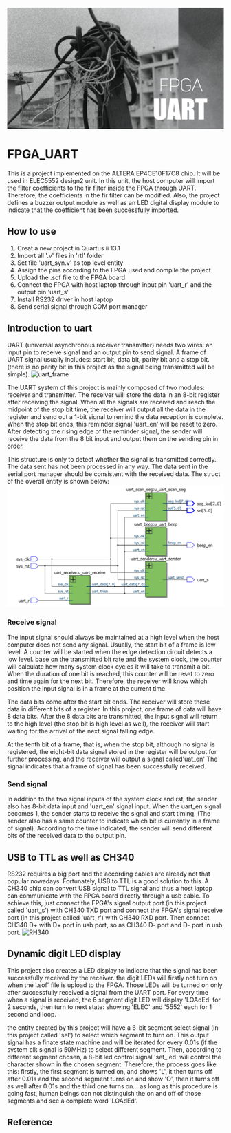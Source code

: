 
![.jpg](/doc/FPGA_UART.jpg)

# FPGA_UART

This is a project implemented on the ALTERA EP4CE10F17C8 chip. It will be used in ELEC5552 design2 unit. In this unit, the host computer will import the filter coefficients to the fir filter inside the FPGA through UART. Therefore, the coefficients in the fir filter can be modified. Also, the project defines a buzzer output module as well as an LED digital display module to indicate that the coefficient has been successfully imported.

## How to use

1. Creat a new project in Quartus ii 13.1
2. Import all '.v' files in 'rtl' folder
3. Set file 'uart_syn.v' as top level entity
4. Assign the pins according to the FPGA used and compile the project
5. Upload the .sof file to the FPGA board
6. Connect the FPGA with host laptop through input pin 'uart_r' and the output pin 'uart_s'
7. Install RS232 driver in host laptop
8. Send serial signal through COM port manager 

## Introduction to uart

UART (universal asynchronous receiver transmitter) needs two wires: an input pin to receive signal and an output pin to send signal. A frame of UART signal usually includes: start bit, data bit, parity bit and a stop bit. (there is no parity bit in this project as the signal being transmitted will be simple). 
<img width="580" alt="uart_frame" src="https://user-images.githubusercontent.com/73535458/123538752-e1374b00-d768-11eb-997f-5504c0380142.png">


The UART system of this project is mainly composed of two modules: receiver and transmitter. The receiver will store the data in an 8-bit register after receiving the signal. When all the signals are received and reach the midpoint of the stop bit time, the receiver will output all the data in the register and send out a 1-bit signal to remind the data reception is complete. When the stop bit ends, this reminder signal 'uart_en' will be reset to zero. After detecting the rising edge of the reminder signal, the sender will receive the data from the 8 bit input and output them on the sending pin in order. 

This structure is only to detect whether the signal is transmitted correctly. The data sent has not been processed in any way. The data sent in the serial port manager should be consistent with the received data. The struct of the overall entity is shown below:
![.png](/doc/overall_rtl.png)

### Receive signal

 The input signal should always be maintained at a high level when the host computer does not send any signal. Usually, the start bit of a frame is low level. A counter will be started when the edge detection circuit detects a low level. base on the transmitted bit rate and the system clock, the counter will calculate how many system clock cycles it will take to transmit a bit. When the duration of one bit is reached, this counter will be reset to zero and time again for the next bit. Therefore, the receiver will know which position the input signal is in a frame at the current time.

The data bits come after the start bit ends. The receiver will store these data in different bits of a register. In this project, one frame of data will have 8 data bits. After the 8 data bits are transmitted, the input signal will return to the high level (the stop bit is high level as well),  the receiver will start waiting for the arrival of the next signal falling edge. 

At the tenth bit of a frame, that is, when the stop bit, although no signal is registered, the eight-bit data signal stored in the register will be output for further processing, and the receiver will output a signal called'uat_en' The signal indicates that a frame of signal has been successfully received.

### Send signal

In addition to the two signal inputs of the system clock and rst, the sender also has 8-bit data input and 'uart_en' signal input. When the uart_en signal becomes 1, the sender starts to receive the signal and start timing. (The sender also has a same counter to indicate which bit is currently in a frame of signal). According to the time indicated, the sender will send different bits of the received data to the output pin.

## USB to TTL as well as CH340

RS232 requires a big port and the according cables are already not that popular nowadays. Fortunately, USB to TTL is a good solution to this. A CH340 chip can convert USB signal to TTL signal and thus a host laptop can communicate with the FPGA board directly through a usb cable. To achieve this, just connect the FPGA's signal output port (in this project called 'uart_s') with CH340 TXD port and connect the FPGA's signal receive port (in this project called 'uart_r') with CH340 RXD port. Then connect CH340 D+ with D+ port in usb port, so as CH340 D- port and D- port in usb port.
<img width="712" alt="RH340" src="https://user-images.githubusercontent.com/73535458/123538781-f8763880-d768-11eb-93c2-52b7e71e8236.png">



## Dynamic digit LED display

This project also creates a LED display to indicate that the signal has been successfully received by the receiver. the digit LEDs will firstly not turn on when the '.sof' file is upload to the FPGA. Those LEDs will be turned on only after successfully received a signal from the UART port.  For every time when a signal is received, the 6 segment digit LED will display  'LOAdEd' for 2 seconds, then turn to next state: showing 'ELEC' and '5552' each for 1 second and loop.

the entity created by this project will have a 6-bit segment select signal (in this project called 'sel') to select which segment to turn on. This output signal has a finate state machine and will be iterated for every 0.01s (if the system clk signal is 50MHz) to select different segment. Then, according to different segment chosen, a 8-bit led control signal 'set_led' will control the character shown in the chosen segment. Therefore, the process goes like this: firstly, the first segment is turned on, and shows 'L', it then turns off after 0.01s and the second segment turns on and show 'O', then it turns off as well after 0.01s and the third one turns on... as long as this procedure is going fast, human beings can not distinguish the on and off of those segments and see a complete word 'LOAdEd'.



## Reference



